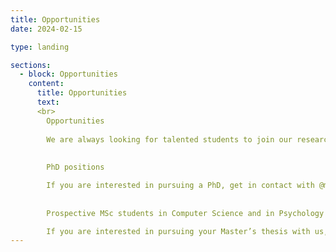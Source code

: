 ```yaml
---
title: Opportunities
date: 2024-02-15

type: landing

sections:
  - block: Opportunities
    content:
      title: Opportunities
      text: 
      <br>
        Opportunities
        
        We are always looking for talented students to join our research group. Feel free to get in touch to see if there are unannounced opportunities.
        
        
        PhD positions

        If you are interested in pursuing a PhD, get in contact with @max
        
        
        Prospective MSc students in Computer Science and in Psychology

        If you are interested in pursuing your Master’s thesis with us, and learning more about virtual reality, drop us a message using the "@contact page"
---
```

